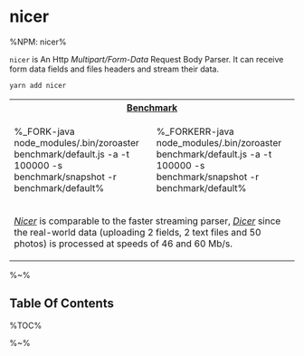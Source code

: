 # nicer

%NPM: nicer%

`nicer` is An Http _Multipart/Form-Data_ Request Body Parser. It can receive form data fields and files headers and stream their data.

```sh
yarn add nicer
```

<table>
<tr><th colspan="2"><a href="benchmark/default.js">Benchmark</a></th></tr>
<!-- block-start -->
<tr><td>

%_FORK-java node_modules/.bin/zoroaster benchmark/default.js -a -t 100000 -s benchmark/snapshot -r benchmark/default%
</td>
<td>

%_FORKERR-java node_modules/.bin/zoroaster benchmark/default.js -a -t 100000 -s benchmark/snapshot -r benchmark/default%
</td>
</tr>
<tr><td colspan="2"><md2html>

<a href="https://github.com/idiocc/nicer">_Nicer_</a> is comparable to the faster streaming parser, <a href="https://github.com/idiocc/dicer">_Dicer_</a> since the real-world data (uploading 2 fields, 2 text files and 50 photos) is processed at speeds of 46 and 60 Mb/s.
</md2html></td></tr>
<!-- /block-end -->
</table>


%~%

<!-- > THIS IS A PRE-v1 RELEASE SO IT's HUGELY EXPERIMENTAL AND WORKS FOR -->
<!-- > DATA RECEIVED ALL IN ONE CHUNK -->
<!-- >    - [] The incoming data is processed by keeping parts of the buffer untouched such as that with the safe buffer when  -->

## Table Of Contents

%TOC%

%~%